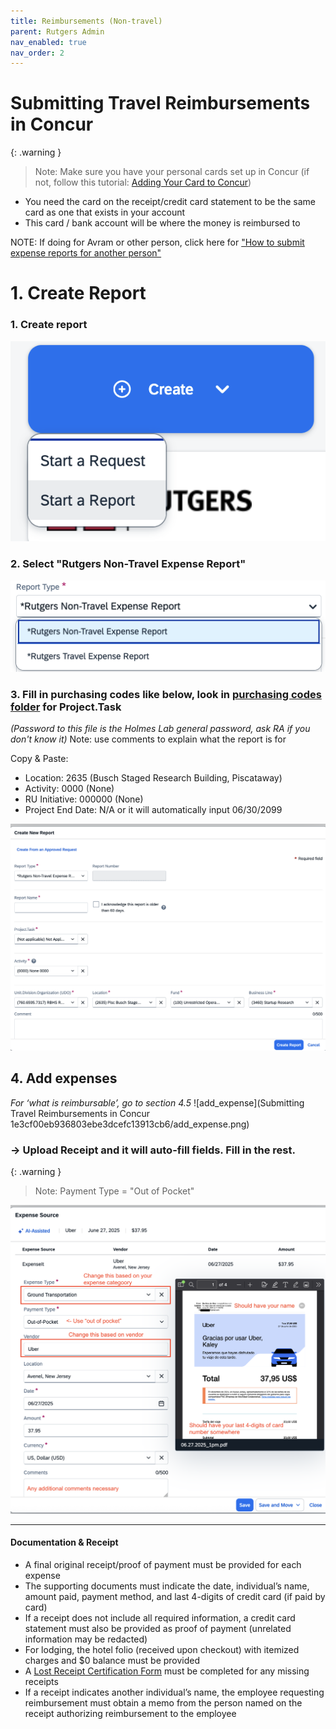 ```yaml
---
title: Reimbursements (Non-travel)
parent: Rutgers Admin
nav_enabled: true 
nav_order: 2
---
```


# Submitting Travel Reimbursements in Concur

{: .warning } 
> Note:
Make sure you have your personal cards set up in Concur (if not, follow this tutorial: [Adding Your Card to Concur](https://holmeslab.github.io/holmeslab/docs/Admin/add-card-to-concur))
- You need the card on the receipt/credit card statement to be the same card as one that exists in your account
- This card / bank account will be where the money is reimbursed to 


NOTE: If doing for Avram or other person, click here for ["How to submit expense reports for another person"](https://holmeslab.github.io/holmeslab/docs/Admin/submit-for-another/)


# 1. Create Report
### 1. Create report  
![start_report](concur/start_report.png)

### 2. Select "Rutgers Non-Travel Expense Report"
![report_type](concur/report_type.png)

### 3. Fill in purchasing codes like below, look in [purchasing codes folder](https://rutgers.box.com/s/8ly56weil3wey89dd6n6hw3eoaid06x9) for Project.Task
*(Password to this file is the Holmes Lab general password, ask RA if you don't know it)*
Note: use comments to explain what the report is for

Copy & Paste:
- Location: 2635 (Busch Staged Research Building, Piscataway)
- Activity: 0000 (None)
- RU Initiative: 000000 (None)
- Project End Date: N/A or it will automatically input 06/30/2099

![report_codes](concur/report_codes.png)


## 4. Add expenses
*For ‘what is reimbursable’, go to section 4.5*
![add_expense](Submitting Travel Reimbursements in Concur 1e3cf00eb936803ebe3dcefc13913cb6/add_expense.png)

### -> Upload Receipt and it will auto-fill fields. Fill in the rest.

{: .warning } 
> Note:
Payment Type = "Out of Pocket"


![new](concur/new_report.png)
    
---
#### Documentation & Receipt
- A final original receipt/proof of payment must be provided for each expense
- The supporting documents must indicate the date, individual’s name, amount paid, payment method, and last 4-digits of credit card (if paid by card)
- If a receipt does not include all required information, a credit card statement must also be provided as proof of payment (unrelated information may be redacted)
- For lodging, the hotel folio (received upon checkout) with itemized charges and $0 balance must be provided
- A [Lost Receipt Certification Form](https://procurementservices.rutgers.edu/travel_policies_and_forms) must be completed for any missing receipts
- If a receipt indicates another individual’s name, the employee requesting reimbursement must obtain a memo from the person named on the receipt authorizing reimbursement to the employee
